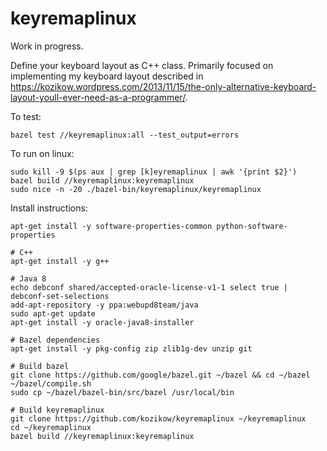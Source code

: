 # keyremaplinux
Work in progress.

Define your keyboard layout as C++ class.
Primarily focused on implementing my keyboard layout described in https://kozikow.wordpress.com/2013/11/15/the-only-alternative-keyboard-layout-youll-ever-need-as-a-programmer/.

To test:
```
bazel test //keyremaplinux:all --test_output=errors
```

To run on linux:
```
sudo kill -9 $(ps aux | grep [k]eyremaplinux | awk '{print $2}')
bazel build //keyremaplinux:keyremaplinux
sudo nice -n -20 ./bazel-bin/keyremaplinux/keyremaplinux 
```

Install instructions:
```
apt-get install -y software-properties-common python-software-properties

# C++
apt-get install -y g++

# Java 8
echo debconf shared/accepted-oracle-license-v1-1 select true | debconf-set-selections
add-apt-repository -y ppa:webupd8team/java
sudo apt-get update
apt-get install -y oracle-java8-installer

# Bazel dependencies
apt-get install -y pkg-config zip zlib1g-dev unzip git

# Build bazel
git clone https://github.com/google/bazel.git ~/bazel && cd ~/bazel
~/bazel/compile.sh
sudo cp ~/bazel/bazel-bin/src/bazel /usr/local/bin

# Build keyremaplinux
git clone https://github.com/kozikow/keyremaplinux ~/keyremaplinux
cd ~/keyremaplinux
bazel build //keyremaplinux:keyremaplinux
```
